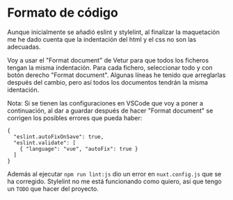 Formato de código
=================

Aunque inicialmente se añadió eslint y stylelint, al finalizar la maquetación me he dado cuenta que la indentación del html y el css no son las adecuadas.

Voy a usar el "Format document" de Vetur para que todos los ficheros tengan la misma indentación. Para cada fichero, seleccionar todo y con botón derecho "Format document". Algunas líneas he tenido que arreglarlas después del cambio, pero así todos los documentos tendrán la misma identación.

Nota: Si se tienen las configuraciones en VSCode que voy a poner a continuación, al dar a guardar después de hacer "Format document" se corrigen los posibles errores que pueda haber:

```
{
  "eslint.autoFixOnSave": true,
  "eslint.validate": [
    { "language": "vue", "autoFix": true }
  ]
}
```

Además al ejecutar `npm run lint:js` dio un error en `nuxt.config.js` que se ha corregido. Stylelint no me está funcionando como quiero, así que tengo un `TODO` que hacer del proyecto.